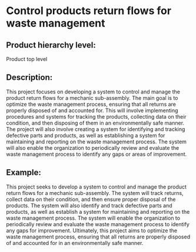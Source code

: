 # Control products return flows for waste management

## Product hierarchy level:
Product top level

## Description:
This project focuses on developing a system to control and manage the product return flows for a mechanic sub-assembly. The main goal is to optimize the waste management process, ensuring that all returns are properly disposed of and accounted for. This will involve implementing procedures and systems for tracking the products, collecting data on their condition, and then disposing of them in an environmentally safe manner. The project will also involve creating a system for identifying and tracking defective parts and products, as well as establishing a system for maintaining and reporting on the waste management process. The system will also enable the organization to periodically review and evaluate the waste management process to identify any gaps or areas of improvement.

## Example:
This project seeks to develop a system to control and manage the product return flows for a mechanic sub-assembly. The system will track returns, collect data on their condition, and then ensure proper disposal of the products. The system will also identify and track defective parts and products, as well as establish a system for maintaining and reporting on the waste management process. The system will enable the organization to periodically review and evaluate the waste management process to identify any gaps for improvement. Ultimately, this project aims to optimize the waste management process, ensuring that all returns are properly disposed of and accounted for in an environmentally safe manner.
